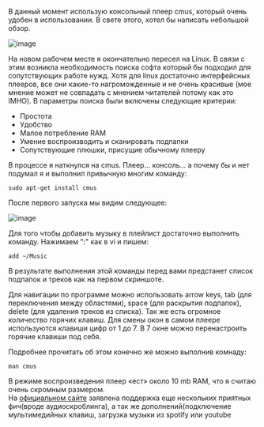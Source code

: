 В данный момент использую консольный плеер cmus, который очень удобен в использовании. В свете этого, хотел бы написать небольшой обзор.  
  
![image](https://habrastorage.org/r/w1560/webt/wt/cb/4m/wtcb4myzdnjrnpojygansaipyxg.png)  
  
На новом рабочем месте я окончательно пересел на Linux. В связи с этим возникла необходимость поиска софта который бы подходил для сопутствующих работе нужд. Хотя для linux достаточно интерфейсных плееров, все они какие-то нагроможденные и не очень красивые (мое мнение может не совпадать с мнением читателей потому как это IMHO). В параметры поиска были включены следующие критерии:  
  

- Простота
- Удобство
- Малое потребление RAM
- Умение воспроизводить и сканировать подпапки
- Сопутствующие плюшки, присущие обычному плееру

  
В процессе я наткнулся на cmus. Плеер… консоль… а почему бы и нет подумал я и выполнил привычную многим команду:  
  

```
sudo apt-get install cmus
```

  
После первого запуска мы видим следующее:  
  
![image](https://habrastorage.org/r/w1560/webt/vq/dn/xi/vqdnxioyxci3iq2g_9di-jfleki.png)  
  
Для того чтобы добавить музыку в плейлист достаточно выполнить команду. Нажимаем ":" как в vi и пишем:  
  

```
add ~/Music
```

  
В результате выполнения этой команды перед вами предстанет список подпапок и треков как на первом скриншоте.  
  
Для навигации по программе можно использовать arrow keys, tab (для переключения между областями), space (для раскрытия подпапок), delete (для удаления треков из списка). Так же есть огромное количество горячих клавиш. Для смены окон в самом плеере используются клавиши цифр от 1 до 7. В 7 окне можно перенастроить горячие клавиши под себя.  
  
Подробнее прочитать об этом конечно же можно выполнив комнаду:  
  

```
man cmus
```

  
В режиме воспроизведения плеер «ест» около 10 mb RAM, что я считаю очень скромным размером.  
На [официальном сайте](https://cmus.github.io/#home) заявлена поддержка еще нескольких приятных фич(вроде аудиоскроблинга), а так же дополнений(подключение мультимедийных клавиш, загрузка музыки из spotify или youtube
